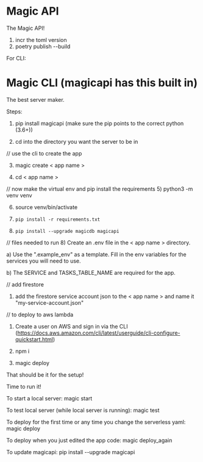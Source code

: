# Magic API

The Magic API!

1) incr the toml version
2) poetry publish --build


For CLI:
# Magic CLI (magicapi has this built in)

The best server maker.

Steps:

1) pip install magicapi (make sure the pip points to the correct python (3.6+))

2) cd into the directory you want the server to be in

// use the cli to create the app

3) magic create < app name >

4) cd < app name >

// now make the virtual env and pip install the requirements
5) python3 -m venv venv

6) source venv/bin/activate

7) `pip install -r requirements.txt`
8) `pip install --upgrade magicdb magicapi`

// files needed to run
8) Create an .env file in the < app name > directory.

a) Use the ".example_env" as a template. Fill in the env variables for the services you will need to use.

b) The SERVICE and TASKS_TABLE_NAME are required for the app.

// add firestore
1) add the firestore service account json to the < app name > and name it "my-service-account.json"

// to deploy to aws lambda

1) Create a user on AWS and sign in via the CLI (https://docs.aws.amazon.com/cli/latest/userguide/cli-configure-quickstart.html)
 
2) npm i

2) magic deploy

That should be it for the setup!

Time to run it!

To start a local server: magic start

To test local server (while local server is running): magic test

To deploy for the first time or any time you change the serverless yaml: magic deploy

To deploy when you just edited the app code: magic deploy_again

To update magicapi:
pip install --upgrade magicapi
